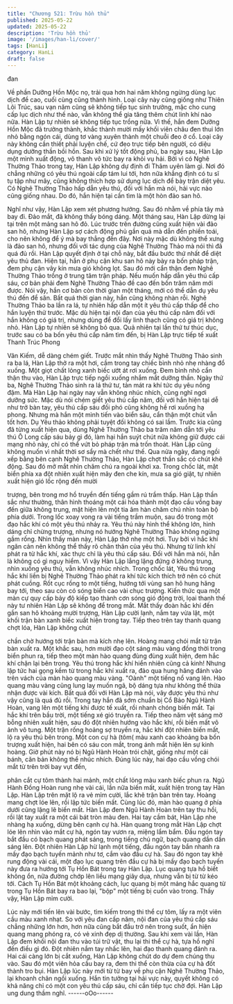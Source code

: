 ```yaml
---
title: "Chương 521: Trừu hồn thủ"
published: 2025-05-22
updated: 2025-05-22
description: 'Trừu hồn thủ'
image: '/images/han-li/cover/'
tags: [HanLi]
category: HanLi
draft: false
---
```


đan

Về phần Dưỡng Hồn Mộc nọ, trải qua hơn hai năm không ngừng
dùng lục dịch đề cao, cuối cùng cũng thành hình.
Loại cây này cũng giống như Thiên Lôi Trúc, sau vạn năm cũng
sẽ không tiếp tục sinh trưởng, mặc cho cung cấp lục dịch như thế
nào, vẫn không thể gia tăng thêm chút linh khí nào nữa.
Hàn Lập tự nhiên sẽ không tiếp tục trồng nữa.
Vì thế, hắn đem Dưỡng Hồn Mộc đã trưởng thành, khắc thành
mười mấy khối viên châu đen thui lớn nhỏ bằng ngón cái, dùng tơ
vàng xuyên thành một chuỗi đeo ở cổ.
Loại cây này không cần thiết phải luyện chế, cứ đeo trực tiếp bên
người, có diệu dụng dưỡng thần bồi hồn.
Sau khi xử lý tốt động phủ, ba ngày sau, Hàn Lập một mình xuất
động, vô thanh vô tức bay ra khỏi vụ hải.
Bởi vì có Nghê Thường Thảo trong tay, Hàn Lập không dự định đi
Thâm uyên làm gì.
Nơi đó chẳng những có yêu thú ngoài cấp tám lui tới, hơn nữa
khẳng định có tu sĩ tụ tập như mây, cũng không thích hợp sử
dụng lục dịch để bày trận diệt yêu.
Có Nghê Thường Thảo hấp dẫn yêu thú, đối với hắn mà nói, hải
vực nào cũng giống nhau.
Do đó, hắn hiện tại cần tìm là một hòn đảo san hô.

Nghĩ như vậy, Hàn Lập xem xét phương hướng. Sau đó nhằm về
phía tây mà bay đi.
Đảo mắt, đã không thấy bóng dáng.
Một tháng sau, Hàn Lập dừng lại tại trên một mảng san hô đỏ.
Lúc trước trên đường cũng xuất hiện vài đảo san hô, nhưng Hàn
Lập sợ cách động phủ gần quá mà dẫn đến phiền toái, cho nên
không để ý mà bay thẳng đến đây.
Nơi này mặc dù không thể xưng là đảo san hô, nhưng đối với tác
dụng của Nghê Thường Thảo mà nói thì đã quá đủ rồi.
Hàn Lập quyết định ở tại chỗ này, bắt đầu bước thứ nhất để diệt
yêu thủ đan.
Hiện tại, hắn ở phụ cận khu san hô này bày ra bốn pháp trận,
đem phụ cận vây kín mưa gió không lọt. Sau đó mới cẩn thận
đem Nghê Thường Thảo trồng ở trung tâm trận pháp.
Nếu muốn hấp dẫn yêu thú cấp sáu, cơ bản phải đem Nghê
Thường Thảo đề cao đến bốn trăm năm mới được.
Nói vậy, hắn cơ bản còn thời gian một tháng, mới có thể dẫn dụ
yêu thú đến để săn.
Bất quá thời gian này, hắn cũng không nhàn rỗi.
Nghê Thường Thảo ba lần ra lá, tự nhiên hấp dẫn một ít yêu thú
cấp thấp để cho hắn luyện thử trước.
Mặc dù hiện tại nội đan của yêu thú cấp năm đối với hắn không
có giá trị, nhưng dùng để đổi lấy linh thạch cũng có giá trị không
nhỏ.
Hàn Lập tự nhiên sẽ không bỏ qua.
Quả nhiên tại lần thứ tư thúc dục, trước sau có ba bốn yêu thú
cấp năm tìm đến, bị Hàn Lập trực tiếp tế xuất Thanh Trúc Phong

Vân Kiếm, dễ dàng chém giết.
Trước mắt nhìn thấy Nghê Thường Thảo sinh ra ba lá, Hàn Lập
thở ra một hơi, cầm trong tay chiếc bình nhỏ nhẹ nhàng đổ
xuống.
Một giọt chất lỏng xanh biếc ướt át rơi xuống.
Đem bình nhỏ cẩn thận thu vào, Hàn Lập trực tiếp ngồi xuống
nhắm mắt dưỡng thần.
Ngày thứ ba, Nghê Thường Thảo sinh ra lá thứ tư, tản mát ra khí
tức dụ yêu nồng đậm.
Mà Hàn Lập hai ngày nay vẫn không nhúc nhích, cũng nghĩ ngơi
dưỡng sức.
Mặc dù nói chém giết yêu thú cấp năm, đối với hắn hiện tại dễ
như trở bàn tay, yêu thú cấp sáu đối phó cũng không hề rơi xuống
hạ phong.
Nhưng mà hắn một mình tiến vào biển sâu, cẩn thận một chút vẫn
tốt hơn.
Dụ Yêu thảo không phải tuyệt đối không có sai lầm.
Trước kia cũng đã từng xuất hiện qua, dùng Nghê Thường Thảo
ba trăm năm dẫn tới yêu thú Ô Long cấp sáu bảy gì đó, làm hại
hắn suýt chút nữa không giữ được cái mạng nhỏ này, chỉ có thể
vứt bỏ pháp trận mà trốn thoát.
Hàn Lập cũng không muốn vì nhất thời sơ sẩy mà chết như thế.
Qua nửa ngày, đang ngồi xếp bằng bên cạnh Nghê Thường
Thảo, Hàn Lập chợt thần sắc có chút khẽ động.
Sau đó mở mắt nhìn chăm chú ra ngoài khơi xa.
Trong chốc lát, mặt biển phía xa đột nhiên xuất hiện mây đen che
kín, mưa sa gió giật, tự nhiên xuất hiện gió lốc rộng đến mười

trượng, bên trong mơ hồ truyền đến tiếng gầm rú trầm thấp.
Hàn Lập thần sắc như thường, thân hình thoáng một cái hóa
thành một đạo cầu vồng bay đến giữa không trung, mặt hiện lên
một tia âm hàn chăm chú nhìn toàn bộ phía dưới.
Trong lốc xoay vong ra vài tiếng trầm muộn, sau đó trong một đạo
hắc khí có một yêu thú nhảy ra.
Yêu thú này hình thể không lớn, hình dáng chỉ chừng trượng,
nhưng nó hướng Nghê Thường Thảo không ngừng gầm rống.
Nhìn thấy màn này, Hàn Lập thở nhẹ một hơi.
Tuy bởi vì hắc khí ngăn cản nên không thể thấy rõ chân thân của
yêu thú.
Nhưng từ linh khí phát ra từ hắc khí, xác thực chỉ là yêu thú cấp
sáu.
Đối với hắn mà nói, hẳn là không có gì nguy hiểm.
Vì vậy Hàn Lập lẳng lặng đứng ở không trung, nhìn xuống yêu
thú, vẫn không nhúc nhích.
Trong chốc lát, Yêu thú trong hắc khí liền bị Nghê Thường Thảo
phát ra khí tức kích thích trở nên có chút phát cuồng.
Rốt cục rống to một tiếng, hướng tới vùng san hô hung hăng bay
tới, theo sau còn có sóng biển cao vài chục trượng.
Kiến thức qua một màn cự quy cấp bảy độ kiếp tạo thành cơn
sóng gió động trời, lọai thanh thế này tư nhiên Hàn Lập sẽ không
để trong mắt.
Mắt thấy đoàn hắc khí đến gần san hô khoảng mười trượng, Hàn
Lập cười lạnh, nắm tay vừa lật, một khối trận bàn xanh biếc xuất
hiện trong tay.
Tiếp theo trên tay thanh quang chợt lóa, Hàn Lập không chút

chần chờ hướng tới trận bàn mà kích nhẹ lên.
Hoàng mang chói mắt từ trận bàn xuất ra.
Một khắc sau, hơn mười đạo cột sáng màu vàng đồng thời trong
biển phun ra, tiếp theo một màn hào quang đùng đùng xuất hiện,
đem hắc khí chặn lại bên trong.
Yêu thú trong hắc khí hiển nhiên cũng cả kinh!
Nhưng lập tức hai gọng kềm từ trong hắc khí xuất ra, đảo qua
hung hăng đánh vào trên vách của màn hào quang màu vàng.
"Oành" một tiếng nổ vang lên.
Hào quang màu vàng cũng lung lay muốn ngã, bộ dáng tựa như
không thể thừa nhận được vài kích.
Bất quá đối với Hàn Lập mà nói, vây được yêu thú như vậy cũng
là quá đủ rồi.
Trong tay hắn đã sớm chuẩn bị Cổ Bảo Ngũ Hành Hoàn, vang lên
một tiếng khi được tế xuất, rồi nhanh chóng biến mất.
Tại hắc khí trên bầu trời, một tiếng xé gió truyền ra.
Tiếp theo năm vệt sáng mờ bỗng nhiên xuất hiện, sau đó đột
nhiên hướng vào hắc khí, rồi biến mất vô ảnh vô tung.
Một trận rống hoảng sợ truyền ra, hắc khí đột nhiên biến mất, lộ
ra yêu thú bên trong.
Một con cự hà (tôm( màu xanh cao khoảng ba bốn trượng xuất
hiện, hai bên có sáu con mắt, trong ánh mắt hiện lên sự kinh
hoàng.
Giờ phút này nó bị Ngũ Hành Hoàn trói chặt, giống như một cái
bánh, căn bản không thể nhúc nhích.
Đúng lúc này, hai đạo cầu vồng chói mắt từ trên trời bay vụt đến,

phân cắt cự tôm thành hai mảnh, một chất lỏng màu xanh biếc
phun ra.
Ngũ Hành Đồng Hoàn rung nhẹ vài cái, lần nữa biến mất, xuất
hiện trong tay Hàn Lập.
Hàn Lập trên mặt lộ ra vẻ mỉm cười, lắc khẽ trận bàn trên tay.
Hoàng mang chợt lóe lên, rồi lập tức biến mất.
Cùng lúc đó, màn hào quang ở phía dưới cũng lặng lẽ biến mất.
Hàn Lập đem Ngũ Hành Hoàn trên tay thu hồi, rồi lật tay xuất ra
một cái bát tròn màu đen.
Hai tay cầm bát, Hàn Lập nhe nhàng hạ xuống, dừng bên cạnh
cự hà.
Hàn quang trong mắt Hàn Lập chợt lóe lên nhìn vào mắt cự hà,
ngón tay vươn ra, miệng lẩm bẩm.
Đầu ngón tay bắt đầu có bạch quang phát sáng, trong tiếng chú
ngữ, bạch quang dần dần sáng lên.
Đột nhiên Hàn Lập hừ lạnh một tiếng, đầu ngón tay bắn nhanh ra
mấy đạo bạch tuyến mảnh như tơ, cắm vào đầu cự hà.
Sau đó ngon tay khẽ rung động vài cái, một đạo lục quang trên
đầu cự hà bị mấy đạo bạch tuyến này đưa ra hướng tới Tụ Hồn
Bát trong tay Hàn Lập.
Lục quang tựa hồ biết không ổn, nữa đường chớp lên liều mạng
giãy dụa, nhưng vẫn bị từ từ kéo tới.
Cách Tụ Hồn Bát một khoảng cách, lục quang bị một mảng hắc
quang từ trong Tụ Hồn Bát bay ra bao lại, "bộp" một tiếng bị cuốn
vào trong.
Thấy vậy, Hàn Lập mỉm cười.

Lúc này mới tiến lên vài bước, tìm kiếm trong thi thể cự tôm, lấy
ra một viên cầu màu xanh nhạt.
So với yêu đan cấp năm, nội đan của yêu thú cấp sáu chẳng
những lớn hơn, hơn nữa cũng bắt đầu trở nên trong suốt, ẩn hiện
quang mang phóng ra, có vẻ xinh đẹp dị thường.
Sau khi xem vài lần, Hàn Lập đem khối nội đan thu vào túi trữ vật,
thu lại thi thể cự hà, tựa hồ nghĩ đến điều gì đó.
Đột nhiên nắm tay nhấc lên, hai đạo thanh quang đánh ra.
Hai cái càng lớn bị cắt xuống, Hàn Lập không chút do dự đem
chúng thu vào.
Sau đó một viên hỏa cầu bay ra, đem thi thể còn thừa của cự hà
đốt thành tro bụi.
Hàn Lập lúc này mới từ từ bay về phụ cận Nghê Thường Thảo,
lại khoanh chân ngồi xuống.
Hắn tin tưởng tại hải vực này, quyết không có khả năng chỉ có
một con yêu thú cấp sáu, chỉ cần tiếp tục chờ đợi.
Hàn Lập ung dung thầm nghĩ.
------oOo------

